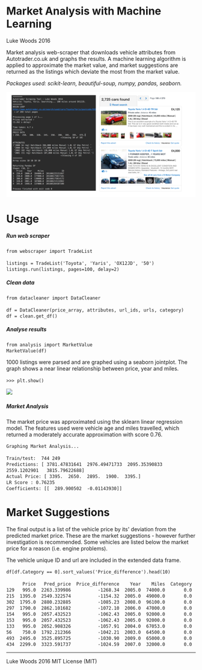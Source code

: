 # Market Analysis with Machine Learning

Luke Woods 2016

Market analysis web-scraper that downloads vehicle attributes from Autotrader.co.uk and graphs the results. A machine learning algorithm is applied to approximate the market value, and market suggestions are returned as the listings which deviate the most from the market value.

_Packages used: scikit-learn, beautiful-soup, numpy, pandas, seaborn._

<img align="centre" src="https://raw.githubusercontent.com/lukexyz/Market-Analysis-Project/master/img/promo.png">

# Usage

##### Run web scraper
```
from webscraper import TradeList

listings = TradeList('Toyota', 'Yaris', 'OX12JD', '50')
listings.run(listings, pages=100, delay=2)
```

##### Clean data
```
from datacleaner import DataCleaner

df = DataCleaner(price_array, attributes, url_ids, urls, category)
df = clean.get_df()
```

##### Analyse results
```
from analysis import MarketValue
MarketValue(df)
```

1000 listings were parsed and are graphed using a seaborn jointplot. The graph shows a near linear relationship between price, year and miles.

```>>> plt.show()```

<img src=https://raw.githubusercontent.com/lukexyz/Market-Analysis-Project/master/img/plots-toyotayaris.png>

##### Market Analysis

The market price was approximated using the sklearn linear regression model. The features used were vehicle age and miles travelled, which returned a 
moderately accurate approximation with score 0.76.


```
Graphing Market Analysis...

Train/test:  744 249
Predictions: [ 3781.47831641  2976.49471733  2095.35390833  2559.1202901   3815.79622688] 
Actual Price: [ 3395.  2650.  2895.  1900.  3395.]
LR Score : 0.76235
Coefficients: [[  289.900502  -0.01143930]]
```

# Market Suggestions

The final output is a list of the vehicle price by its' deviation from the predicted market price. 
These are the market suggestions - however further investigation is recommended. Some vehicles are 
listed below the market price for a reason (i.e. engine problems).

The vehicle unique ID and url are included in the extended data frame.

```
df[df.Category == 0].sort_values('Price_difference').head(10)

      Price   Pred_price  Price_difference    Year    Miles  Category  
129   995.0  2263.339986          -1268.34  2005.0  74000.0       0.0   
215  1395.0  2549.322574          -1154.32  2005.0  49000.0       0.0   
302  1795.0  2880.232885          -1085.23  2008.0  96100.0       0.0   
297  1790.0  2862.101682          -1072.10  2006.0  47000.0       0.0   
154   995.0  2057.432523          -1062.43  2005.0  92000.0       0.0   
153   995.0  2057.432523          -1062.43  2005.0  92000.0       0.0   
133   995.0  2052.908326          -1057.91  2004.0  67053.0       0.0   
56    750.0  1792.212366          -1042.21  2003.0  64500.0       0.0   
493  2495.0  3525.895725          -1030.90  2009.0  65000.0       0.0   
434  2299.0  3323.591737          -1024.59  2007.0  32000.0       0.0  
```

___

Luke Woods 2016 MIT License (MIT)